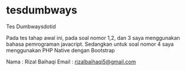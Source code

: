 # tesdumbways
Tes Dumbwaysdotid

Pada tes tahap awal ini, pada soal nomor 1,2, dan 3 saya menggunakan bahasa pemrograman javacript. Sedangkan untuk soal nomor 4 saya menggunakan PHP Native dengan Bootstrap

Nama : Rizal Baihaqi
Email : rizalbaihaqi5@gmail.com
